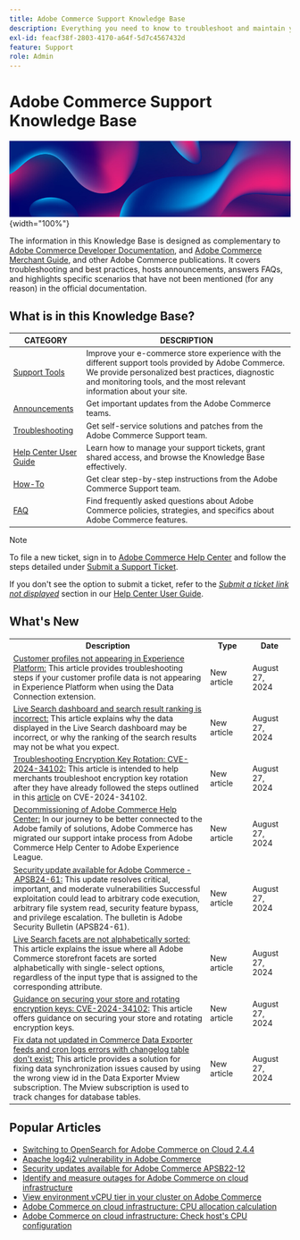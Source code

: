 ```yaml
---
title: Adobe Commerce Support Knowledge Base
description: Everything you need to know to troubleshoot and maintain your Commerce store.
exl-id: feacf38f-2803-4170-a64f-5d7c4567432d
feature: Support
role: Admin
---
```

# Adobe Commerce Support Knowledge Base

![Knowledge Base homepage](../help/assets/knowledge-base-home-page-cover.jpg){width="100%"}

The information in this Knowledge Base is designed as complementary to [Adobe Commerce Developer Documentation](https://developer.adobe.com/commerce/docs), and [Adobe Commerce Merchant Guide](https://experienceleague.adobe.com/docs/commerce-admin/user-guides/home.html), and other Adobe Commerce publications. It covers troubleshooting and best practices, hosts announcements, answers FAQs, and highlights specific scenarios that have not been mentioned (for any reason) in the official documentation.

## What is in this Knowledge Base?

| CATEGORY | DESCRIPTION | 
| --- | --- |
| [Support Tools](/help/support-tools/overview.md) | Improve your e-commerce store experience with the different support tools provided by Adobe Commerce. We provide personalized best practices, diagnostic and monitoring tools, and the most relevant information about your site. |
| [Announcements](/help/announcements/overview.md) | Get important updates from the Adobe Commerce teams. |
| [Troubleshooting](/help/troubleshooting/overview.md) | Get self-service solutions and patches from the Adobe Commerce Support team. |
| [Help Center User Guide](/help/help-center-guide/help-center/magento-help-center-user-guide.md) | Learn how to manage your support tickets, grant shared access, and browse the Knowledge Base effectively. |
| [How-To](/help/how-to/overview.md) | Get clear step-by-step instructions from the Adobe Commerce Support team. |
| [FAQ](/help/faq/overview.md) | Find frequently asked questions about Adobe Commerce policies, strategies, and specifics about Adobe Commerce features. | 

>[!NOTE]
>
>To file a new ticket, sign in to [Adobe Commerce Help Center](https://support.magento.com/) and follow the steps detailed under [Submit a Support Ticket](https://experienceleague.adobe.com/en/docs/commerce-knowledge-base/kb/help-center-guide/magento-help-center-user-guide#submit-ticket). 
>
>If you don't see the option to submit a ticket, refer to the *[Submit a ticket link not displayed](https://experienceleague.adobe.com/en/docs/commerce-knowledge-base/kb/help-center-guide/magento-help-center-user-guide#no-submit-link)* section in our [Help Center User Guide](/help/help-center-guide/help-center/magento-help-center-user-guide.md).

## What's New

<table style="width:100%">
  <tr>
    <th style="width:70%">Description</th>
    <th style="width:15%">Type</th>
    <th style="width:15%">Date</th>
  </tr>

  <tr>
    <td>
    <a href = "https://experienceleague.adobe.com/en/docs/commerce-knowledge-base/kb/troubleshooting/miscellaneous/data-connection-customer-profiles-not-exported">Customer profiles not appearing in Experience Platform:</a> This article provides troubleshooting steps if your customer profile data is not appearing in Experience Platform when using the Data Connection extension.
    </td>
    <td>New article</td>
    <td>August 27, 2024</td>
  </tr>

  <tr>  
    <td>
    <a href = "https://experienceleague.adobe.com/en/docs/commerce-knowledge-base/kb/troubleshooting/miscellaneous/live-search-dashboard-ranking-incorrect">Live Search dashboard and search result ranking is incorrect:</a> This article explains why the data displayed in the Live Search dashboard may be incorrect, or why the ranking of the search results may not be what you expect.  
    </td>
    <td>New article</td>
    <td>August 27, 2024</td>
  </tr>

  <tr>
    <td>
    <a href="https://experienceleague.adobe.com/en/docs/commerce-knowledge-base/kb/troubleshooting/known-issues-patches-attached/troubleshooting-encryption-key-rotation-cve-2024-34102">Troubleshooting Encryption Key Rotation: CVE-2024-34102:</a> This article is intended to help merchants troubleshoot encryption key rotation after they have already followed the steps outlined in this <a href="https://experienceleague.adobe.com/en/docs/commerce-knowledge-base/kb/troubleshooting/known-issues-patches-attached/security-update-available-for-adobe-commerce-apsb24-40-revised-to-include-isolated-patch-for-cve-2024-34102">article</a> on CVE-2024-34102. 
    </td>
    <td>New article </td>
    <td>August 27, 2024</td>
  </tr>

  <tr>
    <td>
    <a href="https://experienceleague.adobe.com/en/docs/commerce-knowledge-base/kb/announcements/news/decommissioning-of-adobe-commerce-help-center">Decommissioning of Adobe Commerce Help Center:</a> In our journey to be better connected to the Adobe family of solutions, Adobe Commerce has migrated our support intake process from Adobe Commerce Help Center to Adobe Experience League. 
    </td>
    <td>New article </td>
    <td>August 27, 2024</td>
  </tr>

  <tr>
    <td>
    <a href="https://experienceleague.adobe.com/en/docs/commerce-knowledge-base/kb/troubleshooting/known-issues-patches-attached/security-update-available-for-adobe-commerce-apsb24-61">Security update available for Adobe Commerce - APSB24-61:</a> This update resolves critical, important, and moderate vulnerabilities Successful exploitation could lead to arbitrary code execution, arbitrary file system read, security feature bypass, and privilege escalation. The bulletin is Adobe Security Bulletin (APSB24-61). 
    </td>
    <td>New article </td>
    <td>August 27, 2024</td>
  </tr>

  <tr>
    <td>
    <a href="https://experienceleague.adobe.com/en/docs/commerce-knowledge-base/kb/troubleshooting/miscellaneous/live-search-facets-not-sorted">Live Search facets are not alphabetically sorted:</a> This article explains the issue where all Adobe Commerce storefront facets are sorted alphabetically with single-select options, regardless of the input type that is assigned to the corresponding attribute. 
    </td>
    <td>New article </td>
    <td>August 27, 2024</td>
  </tr>

  <tr>
    <td>
    <a href="https://experienceleague.adobe.com/en/docs/commerce-knowledge-base/kb/troubleshooting/known-issues-patches-attached/guidance-on-securing-your-store-and-rotating-encryptionkeys-cve-2024-34102">Guidance on securing your store and rotating encryption keys: CVE-2024-34102:</a> This article offers guidance on securing your store and rotating encryption keys. 
    </td>
    <td>New article </td>
    <td>August 27, 2024</td>
  </tr>

  <tr>
    <td>
    <a href="https://experienceleague.adobe.com/en/docs/commerce-knowledge-base/kb/troubleshooting/miscellaneous/mdee-table-does-not-exist">Fix data not updated in Commerce Data Exporter feeds and cron logs errors with changelog table don't exist:</a> This article provides a solution for fixing data synchronization issues caused by using the wrong view id in the Data Exporter Mview subscription. The Mview subscription is used to track changes for database tables. 
    </td>
    <td>New article </td>
    <td>August 27, 2024</td>
  </tr>
</table>

## Popular Articles

* [Switching to OpenSearch for Adobe Commerce on Cloud 2.4.4](/help/announcements/adobe-commerce-announcements/switching-to-opensearch-for-adobe-commerce-on-cloud-2-4-4.md)
* [Apache log4j2 vulnerability in Adobe Commerce](/help/announcements/adobe-commerce-announcements/apache-log4j2-adobe-commerce.md)
* [Security updates available for Adobe Commerce APSB22-12](/help/troubleshooting/known-issues-patches-attached/0-day-vulnerability-patch.md)
* [Identify and measure outages for Adobe Commerce on cloud infrastructure](/help/how-to/general/how-to-identify-outages.md)
* [View environment vCPU tier in your cluster on Adobe Commerce](/help/how-to/general/check-vcpu-using-observation-for-adobe-commerce.md)
* [Adobe Commerce on cloud infrastructure: CPU allocation calculation](/help/how-to/general/magento-commerce-cloud-cpu-allocation-calculation.md)
* [Adobe Commerce on cloud infrastructure: Check host's CPU configuration](/help/how-to/general/magento-commerce-cloud-check-hosts-cpu-configuration.md)
